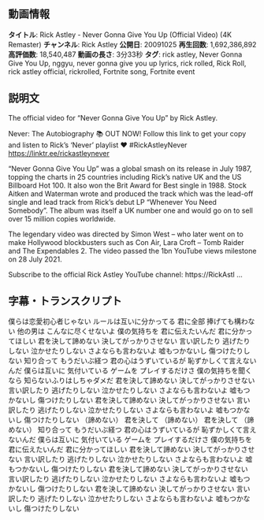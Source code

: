 ## 動画情報
**タイトル**: Rick Astley - Never Gonna Give You Up (Official Video) (4K Remaster)
**チャンネル**: Rick Astley
**公開日**: 20091025
**再生回数**: 1,692,386,892
**高評価数**: 18,540,487
**動画の長さ**: 3分33秒
**タグ**: rick astley, Never Gonna Give You Up, nggyu, never gonna give you up lyrics, rick rolled, Rick Roll, rick astley official, rickrolled, Fortnite song, Fortnite event

## 説明文
The official video for “Never Gonna Give You Up” by Rick Astley. 

Never: The Autobiography 📚 OUT NOW! 
Follow this link to get your copy and listen to Rick’s ‘Never’ playlist ❤️ #RickAstleyNever
https://linktr.ee/rickastleynever

“Never Gonna Give You Up” was a global smash on its release in July 1987, topping the charts in 25 countries including Rick’s native UK and the US Billboard Hot 100.  It also won the Brit Award for Best single in 1988. Stock Aitken and Waterman wrote and produced the track which was the lead-off single and lead track from Rick’s debut LP “Whenever You Need Somebody”.  The album was itself a UK number one and would go on to sell over 15 million copies worldwide.

The legendary video was directed by Simon West – who later went on to make Hollywood blockbusters such as Con Air, Lara Croft – Tomb Raider and The Expendables 2.  The video passed the 1bn YouTube views milestone on 28 July 2021.

Subscribe to the official Rick Astley YouTube channel: https://RickAstl
...

## 字幕・トランスクリプト
僕らは恋愛初心者じゃない ルールは互いに分かってる 君に全部 捧げても構わない 他の男は こんなに尽くせないよ 僕の気持ちを 君に伝えたいんだ 君に分かってほしい 君を決して諦めない 決してがっかりさせない 言い訳したり 逃げたりしない 泣かせたりしない さよならも言わないよ 嘘もつかないし 傷つけたりしない 知り合って もうだいぶ経つ 君の心はうずいているが 恥ずかしくて言えないんだ 僕らは互いに 気付いている ゲームを プレイするだけさ 僕の気持ちを聞くなら 知らないふりはしちゃダメだ 君を決して諦めない 決してがっかりさせない 言い訳したり 逃げたりしない 泣かせたりしない さよならも言わないよ 嘘もつかないし 傷つけたりしない 君を決して諦めない 決してがっかりさせない 言い訳したり 逃げたりしない 泣かせたりしない さよならも言わないよ 嘘もつかないし 傷つけたりしない （諦めない） 君を決して （諦めない） 君を決して （諦めない） 知り合って もうだいぶ経つ 君の心はうずいているが 恥ずかしくて言えないんだ 僕らは互いに 気付いている ゲームを プレイするだけさ 僕の気持ちを 君に伝えたいんだ 君に分かってほしい 君を決して諦めない 決してがっかりさせない 言い訳したり 逃げたりしない 泣かせたりしない さよならも言わないよ 嘘もつかないし 傷つけたりしない 君を決して諦めない 決してがっかりさせない 言い訳したり 逃げたりしない 泣かせたりしない さよならも言わないよ 嘘もつかないし 傷つけたりしない 君を決して諦めない 決してがっかりさせない 言い訳したり 逃げたりしない 泣かせたりしない さよならも言わないよ 嘘もつかないし 傷つけたりしない